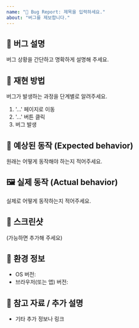 ```yaml
---
name: "🐞 Bug Report: 제목을 입력하세요."
about: "버그를 제보합니다."
---
```


## 🐞 버그 설명
버그 상황을 간단하고 명확하게 설명해 주세요.

## 🚧 재현 방법
버그가 발생하는 과정을 단계별로 알려주세요.
1. '...' 페이지로 이동
2. '...' 버튼 클릭
3. 버그 발생

## 📸 예상된 동작 (Expected behavior)
원래는 어떻게 동작해야 하는지 적어주세요.

## 🖼️ 실제 동작 (Actual behavior)
실제로 어떻게 동작하는지 적어주세요.

## 📌 스크린샷
(가능하면 추가해 주세요)

## 📱 환경 정보
- OS 버전:
- 브라우저(또는 앱) 버전:

## 📎 참고 자료 / 추가 설명
- 기타 추가 정보나 링크
